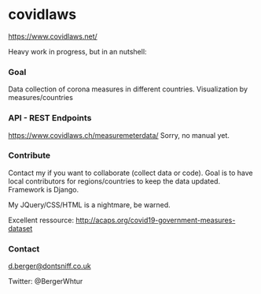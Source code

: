 # covidlaws

https://www.covidlaws.net/

Heavy work in progress, but in an nutshell:

### Goal 
Data collection of corona measures in different countries.
Visualization by measures/countries

### API - REST Endpoints
https://www.covidlaws.ch/measuremeterdata/
Sorry, no manual yet.

### Contribute
Contact my if you want to collaborate (collect data or code). 
Goal is to have local contributors for regions/countries to keep the data updated.
Framework is Django.

My JQuery/CSS/HTML is a nightmare, be warned. 

Excellent ressource: 
http://acaps.org/covid19-government-measures-dataset

### Contact
d.berger@dontsniff.co.uk

Twitter: @BergerWhtur
